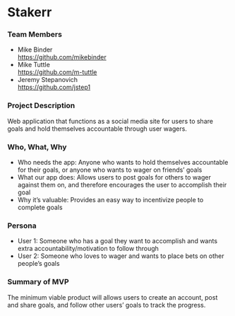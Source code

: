 # Stakerr

### Team Members
* Mike Binder<br>
https://github.com/mikebinder<br>
* Mike Tuttle<br>
https://github.com/m-tuttle<br>
* Jeremy Stepanovich<br>
https://github.com/jstep1<br>

### Project Description
Web application that functions as a social media site for users to share goals and hold themselves accountable through user wagers.  

### Who, What, Why
* Who needs the app: Anyone who wants to hold themselves accountable for their goals, or anyone who wants to wager on friends’ goals
* What our app does: Allows users to post goals for others to wager against them on, and therefore encourages the user to accomplish their goal
* Why it’s valuable: Provides an easy way to incentivize people to complete goals

### Persona
* User 1: Someone who has a goal they want to accomplish and wants extra accountability/motivation to follow through
* User 2: Someone who loves to wager and wants to place bets on other people’s goals

### Summary of MVP
The minimum viable product will allows users to create an account, post and share goals, and follow other users’ goals to track the progress.  
